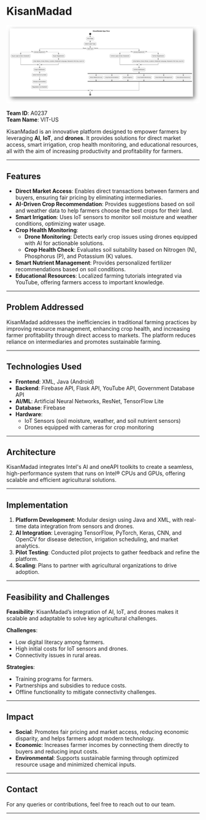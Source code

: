 # KisanMadad

![Architecture Diagram](Picture1.png)

**Team ID**: A0237  
**Team Name**: VIT-US

KisanMadad is an innovative platform designed to empower farmers by leveraging **AI**, **IoT**, and **drones**. It provides solutions for direct market access, smart irrigation, crop health monitoring, and educational resources, all with the aim of increasing productivity and profitability for farmers.

---

## Features

- **Direct Market Access**: Enables direct transactions between farmers and buyers, ensuring fair pricing by eliminating intermediaries.
- **AI-Driven Crop Recommendation**: Provides suggestions based on soil and weather data to help farmers choose the best crops for their land.
- **Smart Irrigation**: Uses IoT sensors to monitor soil moisture and weather conditions, optimizing water usage.
- **Crop Health Monitoring**:
  - **Drone Monitoring**: Detects early crop issues using drones equipped with AI for actionable solutions.
  - **Crop Health Check**: Evaluates soil suitability based on Nitrogen (N), Phosphorus (P), and Potassium (K) values.
- **Smart Nutrient Management**: Provides personalized fertilizer recommendations based on soil conditions.
- **Educational Resources**: Localized farming tutorials integrated via YouTube, offering farmers access to important knowledge.

---

## Problem Addressed

KisanMadad addresses the inefficiencies in traditional farming practices by improving resource management, enhancing crop health, and increasing farmer profitability through direct access to markets. The platform reduces reliance on intermediaries and promotes sustainable farming.

---

## Technologies Used

- **Frontend**: XML, Java (Android)
- **Backend**: Firebase API, Flask API, YouTube API, Government Database API
- **AI/ML**: Artificial Neural Networks, ResNet, TensorFlow Lite
- **Database**: Firebase
- **Hardware**:
  - IoT Sensors (soil moisture, weather, and soil nutrient sensors)
  - Drones equipped with cameras for crop monitoring

---

## Architecture

KisanMadad integrates Intel's AI and oneAPI toolkits to create a seamless, high-performance system that runs on Intel® CPUs and GPUs, offering scalable and efficient agricultural solutions.

---

## Implementation

1. **Platform Development**: Modular design using Java and XML, with real-time data integration from sensors and drones.
2. **AI Integration**: Leveraging TensorFlow, PyTorch, Keras, CNN, and OpenCV for disease detection, irrigation scheduling, and market analytics.
3. **Pilot Testing**: Conducted pilot projects to gather feedback and refine the platform.
4. **Scaling**: Plans to partner with agricultural organizations to drive adoption.

---

## Feasibility and Challenges

**Feasibility**: KisanMadad’s integration of AI, IoT, and drones makes it scalable and adaptable to solve key agricultural challenges.

**Challenges**:
- Low digital literacy among farmers.
- High initial costs for IoT sensors and drones.
- Connectivity issues in rural areas.

**Strategies**:
- Training programs for farmers.
- Partnerships and subsidies to reduce costs.
- Offline functionality to mitigate connectivity challenges.

---

## Impact

- **Social**: Promotes fair pricing and market access, reducing economic disparity, and helps farmers adopt modern technology.
- **Economic**: Increases farmer incomes by connecting them directly to buyers and reducing input costs.
- **Environmental**: Supports sustainable farming through optimized resource usage and minimized chemical inputs.

---

## Contact

For any queries or contributions, feel free to reach out to our team.

---
